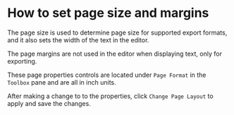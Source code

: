 # How to set page size and margins

The page size is used to determine page size for supported export formats, and it also sets the width of the text in the editor. 

The page margins are not used in the editor when displaying text, only for exporting.

These page properties controls are located under `Page Format` in the `Toolbox` pane and are all in inch units. 

After making a change to to the properties, click `Change Page Layout` to apply and save the changes.